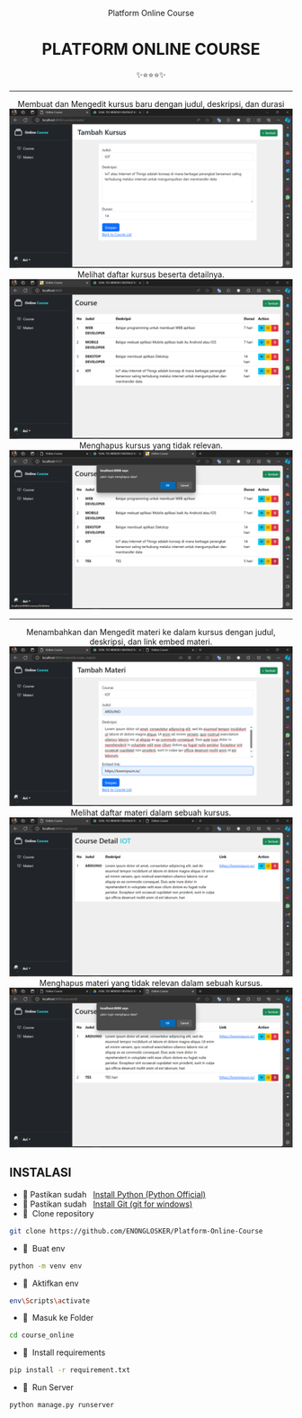<div class="" align="center">
    <p>Platform Online Course</p>
    <h1>PLATFORM ONLINE COURSE</h1>
    <span>✨⭐⭐⭐✨</span>
    <hr>
    <span>Membuat dan Mengedit kursus baru dengan judul, deskripsi, dan durasi</span>
    <img src="course_online/01TAMBAH KURSUS.png"/>
    <span>Melihat daftar kursus beserta detailnya.</span>
    <img src="course_online/02MELIHAT KURSUS.png"/>
    <span>Menghapus kursus yang tidak relevan.</span>
    <img src="course_online/03 MENGHAPUS KURSUS.png"/>
    <hr>
    <span>Menambahkan dan Mengedit materi ke dalam kursus dengan judul, deskripsi, dan link embed materi.</span>
    <img src="course_online/04TAMBAH MATERI.png"/>
    <span>Melihat daftar materi dalam sebuah kursus.</span>
    <img src="course_online/05MELIHAT MATERI.png"/>
    <span>Menghapus materi yang tidak relevan dalam sebuah kursus.</span>
    <img src="course_online/06 MENGHAPUS MATERI.png"/>
    <br>
</div>

## INSTALASI
- 📍 Pastikan sudah &nbsp;&nbsp;[Install Python (Python Official)](https://www.python.org/)
- 📍 Pastikan sudah &nbsp;&nbsp;[Install Git (git for windows)](https://git-scm.com/downloads)
- 📗&nbsp;&nbsp;Clone repository

```bash
git clone https://github.com/ENONGLOSKER/Platform-Online-Course
```
- 📁&nbsp;&nbsp;Buat env
```bash
python -m venv env
```
- 📁&nbsp;&nbsp;Aktifkan env
```bash
env\Scripts\activate
```
- 📁&nbsp;&nbsp;Masuk ke Folder
```bash
cd course_online
```
- 📁&nbsp;&nbsp;Install requirements
```bash
pip install -r requirement.txt
```
- 📁&nbsp;&nbsp;Run Server
```bash
python manage.py runserver
```
